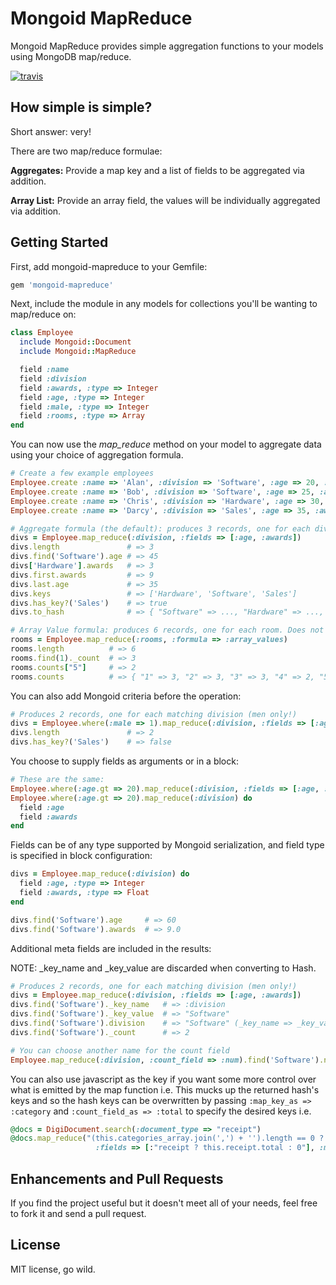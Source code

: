 # Mongoid MapReduce

Mongoid MapReduce provides simple aggregation functions to your models using MongoDB map/reduce.

[![travis](https://secure.travis-ci.org/jcoene/mongoid-mapreduce.png)](http://travis-ci.org/jcoene/mongoid-mapreduce)

## How simple is simple?

Short answer: very!

There are two map/reduce formulae:

**Aggregates:** Provide a map key and a list of fields to be aggregated via addition.

**Array List:** Provide an array field, the values will be individually aggregated via addition.

## Getting Started

First, add mongoid-mapreduce to your Gemfile:

```ruby
gem 'mongoid-mapreduce'
```

Next, include the module in any models for collections you'll be wanting to map/reduce on:

```ruby
class Employee
  include Mongoid::Document
  include Mongoid::MapReduce

  field :name
  field :division
  field :awards, :type => Integer
  field :age, :type => Integer
  field :male, :type => Integer
  field :rooms, :type => Array
end
```

You can now use the *map_reduce* method on your model to aggregate data using your choice of aggregation formula.

```ruby
# Create a few example employees
Employee.create :name => 'Alan', :division => 'Software', :age => 20, :awards => 5, :male => 1, :rooms => [1,2,3]
Employee.create :name => 'Bob', :division => 'Software', :age => 25, :awards => 4, :male => 1, :rooms => [1,2,3]
Employee.create :name => 'Chris', :division => 'Hardware', :age => 30, :awards => 3, :male => 1, :rooms => [4,5,6]
Employee.create :name => 'Darcy', :division => 'Sales', :age => 35, :awards => 3, :male => 0, :rooms => [1,2,3,4,5,6]

# Aggregate formula (the default): produces 3 records, one for each division.
divs = Employee.map_reduce(:division, :fields => [:age, :awards])
divs.length               # => 3
divs.find('Software').age # => 45
divs['Hardware'].awards   # => 3
divs.first.awards         # => 9
divs.last.age             # => 35
divs.keys                 # => ['Hardware', 'Software', 'Sales']
divs.has_key?('Sales')    # => true
divs.to_hash              # => { "Software" => ..., "Hardware" => ..., "Sales" => ... }

# Array Value formula: produces 6 records, one for each room. Does not take any fields.
rooms = Employee.map_reduce(:rooms, :formula => :array_values)
rooms.length          # => 6
rooms.find(1)._count  # => 3
rooms.counts["5"]     # => 2
rooms.counts          # => { "1" => 3, "2" => 3, "3" => 3, "4" => 2, "5" => 2, "6" => 2 }
```

You can also add Mongoid criteria before the operation:

```ruby
# Produces 2 records, one for each matching division (men only!)
divs = Employee.where(:male => 1).map_reduce(:division, :fields => [:age, :awards])
divs.length               # => 2
divs.has_key?('Sales')    # => false
```

You choose to supply fields as arguments or in a block:

```ruby
# These are the same:
Employee.where(:age.gt => 20).map_reduce(:division, :fields => [:age, :awards])
Employee.where(:age.gt => 20).map_reduce(:division) do
  field :age
  field :awards
end
```

Fields can be of any type supported by Mongoid serialization, and field type is specified in block configuration:

```ruby
divs = Employee.map_reduce(:division) do
  field :age, :type => Integer
  field :awards, :type => Float
end

divs.find('Software').age     # => 60
divs.find('Software').awards  # => 9.0
```

Additional meta fields are included in the results:

NOTE: _key_name and _key_value are discarded when converting to Hash.

```ruby
# Produces 2 records, one for each matching division (men only!)
divs = Employee.map_reduce(:division, :fields => [:age, :awards])
divs.find('Software')._key_name   # => :division
divs.find('Software')._key_value  # => "Software"
divs.find('Software').division    # => "Software" (_key_name => _key_value)
divs.find('Software')._count      # => 2

# You can choose another name for the count field
Employee.map_reduce(:division, :count_field => :num).find('Software').num  #=> 2
```

You can also use javascript as the key if you want some more control over what is emitted by the map function i.e.
This mucks up the returned hash's keys and so the hash keys can be overwritten by passing ```:map_key_as => :category``` and ```:count_field_as => :total``` to specify the desired keys i.e.

```ruby
@docs = DigiDocument.search(:document_type => "receipt")
@docs.map_reduce("(this.categories_array.join(',') + '').length == 0 ? 'none' : this.categories_array.join(',') ", 
                   :fields => [:"receipt ? this.receipt.total : 0"], :map_key_as => "category", :count_field_as => "total")
```

## Enhancements and Pull Requests

If you find the project useful but it doesn't meet all of your needs, feel free to fork it and send a pull request.

## License

MIT license, go wild.
